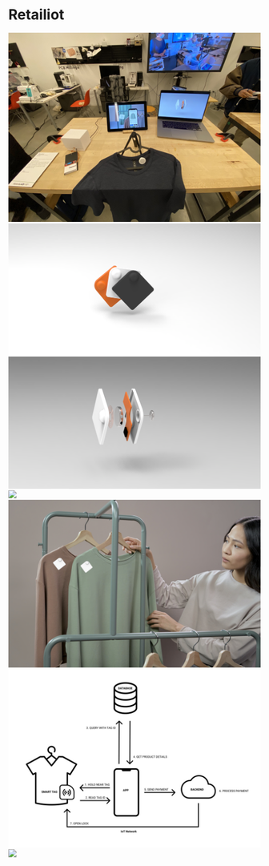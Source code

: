 # Retailiot


<img src="./images/open_studio.jpg">
<img src="./images/render1.png">
<img src="./images/render2.png">
<img src="./images/poster1.png">
<img src="./images/poster2.png">
<img src="./images/diagram.jpg">
<img src="./images/prototype.gif">
